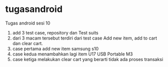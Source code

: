 # tugasandroid
Tugas android sesi 10
1. add 3 test case, repository dan Test suits
2. dari 3 macam tersebut terdiri dari test case Add new item, add to cart dan clear cart.
3. case pertama add new item samsung s10
4. case kedua menambahkan lagi item U17 USB Portable M3
5. case ketiga melakukan clear cart yang berarti tidak ada proses transaksi
